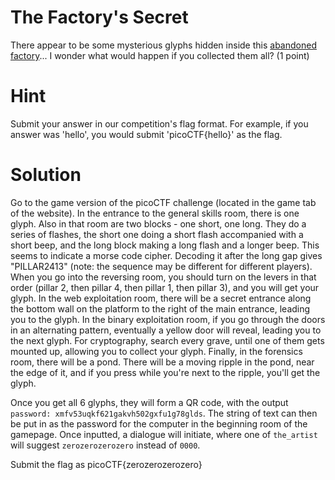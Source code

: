 # The Factory's Secret
There appear to be some mysterious glyphs hidden inside this [abandoned factory](https://2019game.picoctf.com/game)... I wonder what would happen if you collected them all? (1 point)

# Hint
Submit your answer in our competition's flag format. For example, if you answer was 'hello', you would submit 'picoCTF{hello}' as the flag.

# Solution
Go to the game version of the picoCTF challenge (located in the game tab of the website). In the entrance to the general skills room, there is one glyph. Also in that room are two blocks - one short, one long. They do a series of flashes, the short one doing a short flash accompanied with a short beep, and the long block making a long flash and a longer beep. This seems to indicate a morse code cipher. Decoding it after the long gap gives "PILLAR2413" (note: the sequence may be different for different players). When you go into the reversing room, you should turn on the levers in that order (pillar 2, then pillar 4, then pillar 1, then pillar 3), and you will get your glyph. In the web exploitation room, there will be a secret entrance along the bottom wall on the platform to the right of the main entrance, leading you to the glyph. In the binary exploitation room, if you go through the doors in an alternating pattern, eventually a yellow door will reveal, leading you to the next glyph. For cryptography, search every grave, until one of them gets mounted up, allowing you to collect your glyph. Finally, in the forensics room, there will be a pond. There will be a moving ripple in the pond, near the edge of it, and if you press while you're next to the ripple, you'll get the glyph.

Once you get all 6 glyphs, they will form a QR code, with the output `password: xmfv53uqkf621gakvh502gxfu1g78glds`. The string of text can then be put in as the password for the computer in the beginning room of the gamepage. Once inputted, a dialogue will initiate, where one of `the_artist` will suggest `zerozerozerozero` instead of `0000`. 

Submit the flag as picoCTF{zerozerozerozero}
